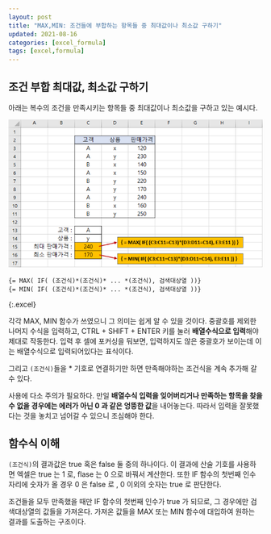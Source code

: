 ```yaml
---
layout: post
title: "MAX,MIN: 조건들에 부합하는 항목들 중 최대값이나 최소값 구하기"
updated: 2021-08-16
categories: [excel_formula]
tags: [excel,formula]
---
```


## 조건 부합 최대값, 최소값 구하기

아래는 복수의 조건을 만족시키는 항목들 중 최대값이나 최소값을 구하고 있는 예시다.

![그림00](/img/msoffice/formula/formula-3610.png)

```excel
{= MAX( IF( (조건식)*(조건식)* ... *(조건식), 검색대상열 ))}
{= MIN( IF( (조건식)*(조건식)* ... *(조건식), 검색대상열 ))}
```
{:.excel}

각각 MAX, MIN 함수가 쓰였으니 그 의미는 쉽게 알 수 있을 것이다. 중괄호를 제외한 나머지 수식을 입력하고, CTRL + SHIFT + ENTER 키를 눌러 **배열수식으로 입력**해야 제대로 작동한다. 입력 후 셀에 포커싱을 둬보면, 입력하지도 않은 중괄호가 보이는데 이는 배열수식으로 입력되어있다는 표식이다.

그리고 `(조건식)`들을 * 기호로 연결하기만 하면 만족해야하는 조건식을 계속 추가해 갈 수 있다.

사용에 다소 주의가 필요하다. 만일 **배열수식 입력을 잊어버리거나 만족하는 항목을 찾을 수 없을 경우에는 에러가 아닌 0 과 같은 엉뚱한 값**을 내어놓는다. 따라서 입력을 잘못했다는 것을 놓치고 넘어갈 수 있으니 조심해야 한다.

## 함수식 이해

`(조건식)`의 결과값은 true 혹은 false 둘 중의 하나이다. 이 결과에 산술 기호를 사용하면 엑셀은 true 는 1 로, flase 는 0 으로 바꿔서 계산한다. 또한 IF 함수의 첫번째 인수 자리에 숫자가 올 경우 0 은 false 로 , 0 이외의 숫자는 true 로 판단한다.

조건들을 모두 만족했을 때만 IF 함수의 첫번째 인수가 true 가 되므로, 그 경우에만 검색대상열의 값들을 가져온다. 가져온 값들을 MAX 또는 MIN 함수에 대입하여 원하는 결과를 도출하는 구조이다.